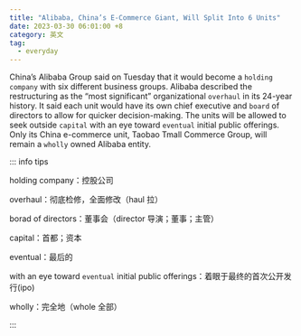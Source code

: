 ```yaml
---
title: "Alibaba, China’s E-Commerce Giant, Will Split Into 6 Units"
date: 2023-03-30 06:01:00 +8
category: 英文
tag:
  - everyday
---
```


China’s Alibaba Group said on Tuesday that it would become a `holding company` with six different business groups. Alibaba described the restructuring as the “most significant” organizational `overhaul` in its 24-year history. It said each unit would have its own chief executive and `board` of directors to allow for quicker decision-making. The units will be allowed to seek outside `capital` with an eye toward `eventual` initial public offerings. Only its China e-commerce unit, Taobao Tmall Commerce Group, will remain a `wholly` owned Alibaba entity.

::: info tips

holding company：控股公司

overhaul：彻底检修，全面修改（haul 拉）

borad of directors：董事会（director 导演；董事；主管）

capital：首都；资本

eventual：最后的

with an eye toward `eventual` initial public offerings：着眼于最终的首次公开发行(ipo)

wholly：完全地（whole 全部）

:::
